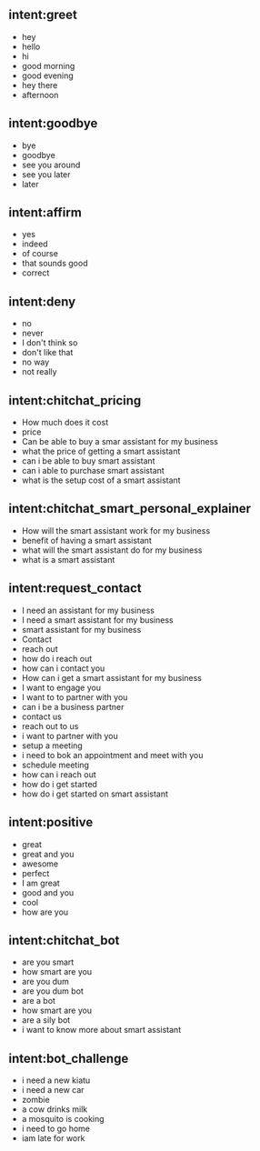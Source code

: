 ## intent:greet
- hey
- hello
- hi
- good morning
- good evening
- hey there
- afternoon

## intent:goodbye
- bye
- goodbye
- see you around
- see you later
- later

## intent:affirm
- yes
- indeed
- of course
- that sounds good
- correct

## intent:deny
- no
- never
- I don't think so
- don't like that
- no way
- not really

## intent:chitchat_pricing
- How much does it cost
- price
- Can be able to buy a smar assistant for my business
- what the price of getting a smart assistant
- can i be able to buy smart assistant
- can i able to purchase smart assistant
- what is the setup cost of a smart assistant

## intent:chitchat_smart_personal_explainer
- How will the smart assistant work for my business
- benefit of having a smart assistant
- what will the smart assistant do for my business
- what is a smart assistant

## intent:request_contact
- I need an assistant for my business
- I need a smart assistant for my business
- smart assistant for my business
- Contact
- reach out
- how do i reach out
- how can i contact you
- How can i get a smart assistant for my business
- I want to engage you
- I want to to partner with you
- can i be a business partner
- contact us
- reach out to us
- i want to partner with you
- setup a meeting
- i need to bok an appointment and meet with you
- schedule meeting
- how can i reach out
- how do i get started
- how do i get started on smart assistant

## intent:positive
- great
- great and you
- awesome
- perfect
- I am great
- good and you
- cool
- how are you

## intent:chitchat_bot
- are you smart
- how smart are you
- are you dum
- are you dum bot
- are a bot
- how smart are you
- are a sily bot
- i want to know more about smart assistant

## intent:bot_challenge
- i need a new kiatu
- i need a new car
- zombie
- a cow drinks milk
- a mosquito is cooking
- i need to go home
- iam  late for work


